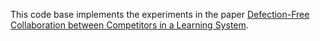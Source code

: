 This code base implements the experiments in the paper [Defection-Free Collaboration between Competitors in a Learning System](https://arxiv.org/abs/2406.15898).
